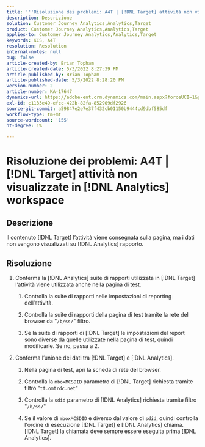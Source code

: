```yaml
---
title: '''Risoluzione dei problemi: A4T | [!DNL Target] attività non visualizzate nell’area di lavoro di Analytics'
description: Descrizione
solution: Customer Journey Analytics,Analytics,Target
product: Customer Journey Analytics,Analytics,Target
applies-to: Customer Journey Analytics,Analytics,Target
keywords: KCS, A4T
resolution: Resolution
internal-notes: null
bug: false
article-created-by: Brian Topham
article-created-date: 5/3/2022 8:27:39 PM
article-published-by: Brian Topham
article-published-date: 5/3/2022 8:28:20 PM
version-number: 2
article-number: KA-17647
dynamics-url: https://adobe-ent.crm.dynamics.com/main.aspx?forceUCI=1&pagetype=entityrecord&etn=knowledgearticle&id=fe385676-1fcb-ec11-a7b5-6045bd00db25
exl-id: c1133e49-efcc-422b-82fa-852909df2926
source-git-commit: a59847e2e7e37f432cb01150b9444cd9dbf585df
workflow-type: tm+mt
source-wordcount: '155'
ht-degree: 1%

---
```


# Risoluzione dei problemi: A4T | [!DNL Target] attività non visualizzate in [!DNL Analytics] workspace

## Descrizione

Il contenuto [!DNL Target] l’attività viene consegnata sulla pagina, ma i dati non vengono visualizzati su [!DNL Analytics] rapporto.

## Risoluzione

1. Conferma la [!DNL Analytics] suite di rapporti utilizzata in [!DNL Target] l’attività viene utilizzata anche nella pagina di test.

   1. Controlla la suite di rapporti nelle impostazioni di reporting dell’attività.

   1. Controlla la suite di rapporti della pagina di test tramite la rete del browser da &quot;`/b/ss/`&quot; filtro.

   1. Se la suite di rapporti di [!DNL Target] le impostazioni del report sono diverse da quelle utilizzate nella pagina di test, quindi modificarle. Se no, passa a 2.

1. Conferma l’unione dei dati tra [!DNL Target] e [!DNL Analytics].

   1. Nella pagina di test, apri la scheda di rete del browser.

   1. Controlla la `mboxMCSDID` parametro di [!DNL Target] richiesta tramite filtro &quot;`tt.omtrdc.net`&quot;

   1. Controlla la `sdid` parametro di [!DNL Analytics] richiesta tramite filtro &quot;`/b/ss/`&quot;

   1. Se il valore di `mboxMCSDID` è diverso dal valore di `sdid`, quindi controlla l&#39;ordine di esecuzione [!DNL Target] e [!DNL Analytics] chiama. [!DNL Target] la chiamata deve sempre essere eseguita prima [!DNL Analytics].

